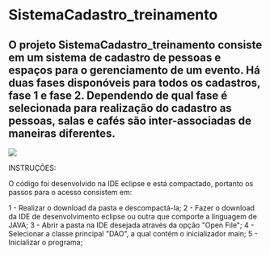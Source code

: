 # SistemaCadastro_treinamento

## O projeto SistemaCadastro_treinamento consiste em um sistema de cadastro de pessoas e espaços para o gerenciamento de um evento. Há duas fases disponóveis para todos os cadastros, fase 1 e fase 2. Dependendo de qual fase é selecionada para realização do cadastro as pessoas, salas e cafés são inter-associadas de maneiras diferentes. 

<img src="https://img.shields.io/static/v1?label=react&message=framework&color=blue&style=for-the-badge&logo=REACT"/>




INSTRUÇÕES: 

O código foi desenvolvido na IDE eclipse e está compactado, portanto os passos para o acesso consistem em: 

1 - Realizar o download da pasta e descompactá-la; 
2 - Fazer o download da IDE de desenvolvimento eclipse ou outra que comporte a linguagem de JAVA; 
3 - Abrir a pasta na IDE desejada através da opção "Open File"; 
4 - Selecionar a classe principal "DAO", a qual contém o inicializador main; 
5 - Inicializar o programa; 
